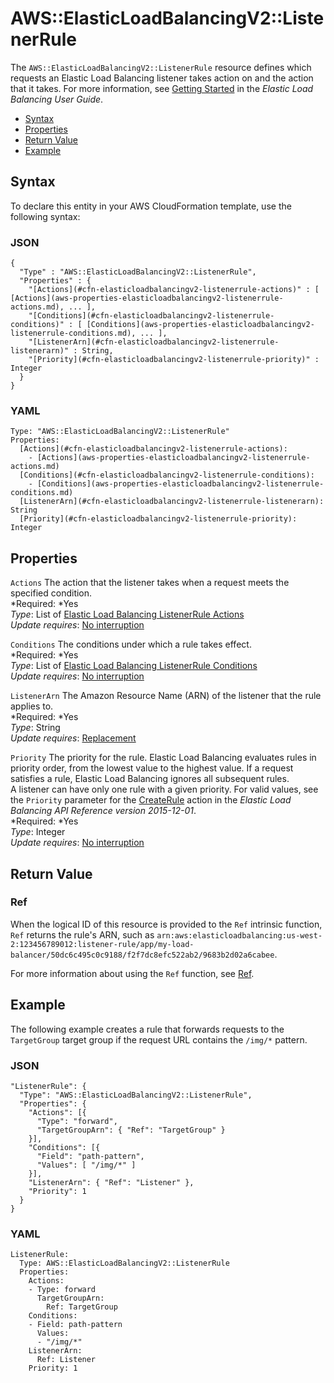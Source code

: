 # AWS::ElasticLoadBalancingV2::ListenerRule<a name="aws-resource-elasticloadbalancingv2-listenerrule"></a>

The `AWS::ElasticLoadBalancingV2::ListenerRule` resource defines which requests an Elastic Load Balancing listener takes action on and the action that it takes\. For more information, see [Getting Started](http://docs.aws.amazon.com/elasticloadbalancing/latest/userguide/load-balancer-getting-started.html) in the *Elastic Load Balancing User Guide*\.


+ [Syntax](#aws-resource-elasticloadbalancingv2-listenerrule-syntax)
+ [Properties](#w3ab2c21c10d599b9)
+ [Return Value](#w3ab2c21c10d599c11)
+ [Example](#w3ab2c21c10d599c13)

## Syntax<a name="aws-resource-elasticloadbalancingv2-listenerrule-syntax"></a>

To declare this entity in your AWS CloudFormation template, use the following syntax:

### JSON<a name="aws-resource-elasticloadbalancingv2-listenerrule-syntax.json"></a>

```
{
  "Type" : "AWS::ElasticLoadBalancingV2::ListenerRule",
  "Properties" : {
    "[Actions](#cfn-elasticloadbalancingv2-listenerrule-actions)" : [ [Actions](aws-properties-elasticloadbalancingv2-listenerrule-actions.md), ... ],
    "[Conditions](#cfn-elasticloadbalancingv2-listenerrule-conditions)" : [ [Conditions](aws-properties-elasticloadbalancingv2-listenerrule-conditions.md), ... ],
    "[ListenerArn](#cfn-elasticloadbalancingv2-listenerrule-listenerarn)" : String,
    "[Priority](#cfn-elasticloadbalancingv2-listenerrule-priority)" : Integer
  }
}
```

### YAML<a name="aws-resource-elasticloadbalancingv2-listenerrule-syntax.yaml"></a>

```
Type: "AWS::ElasticLoadBalancingV2::ListenerRule"
Properties:
  [Actions](#cfn-elasticloadbalancingv2-listenerrule-actions):
    - [Actions](aws-properties-elasticloadbalancingv2-listenerrule-actions.md)
  [Conditions](#cfn-elasticloadbalancingv2-listenerrule-conditions):
    - [Conditions](aws-properties-elasticloadbalancingv2-listenerrule-conditions.md)
  [ListenerArn](#cfn-elasticloadbalancingv2-listenerrule-listenerarn): String
  [Priority](#cfn-elasticloadbalancingv2-listenerrule-priority): Integer
```

## Properties<a name="w3ab2c21c10d599b9"></a>

`Actions`  <a name="cfn-elasticloadbalancingv2-listenerrule-actions"></a>
The action that the listener takes when a request meets the specified condition\.  
*Required: *Yes  
*Type*: List of [Elastic Load Balancing ListenerRule Actions](aws-properties-elasticloadbalancingv2-listenerrule-actions.md)  
*Update requires*: [No interruption](using-cfn-updating-stacks-update-behaviors.md#update-no-interrupt)

`Conditions`  <a name="cfn-elasticloadbalancingv2-listenerrule-conditions"></a>
The conditions under which a rule takes effect\.  
*Required: *Yes  
*Type*: List of [Elastic Load Balancing ListenerRule Conditions](aws-properties-elasticloadbalancingv2-listenerrule-conditions.md)  
*Update requires*: [No interruption](using-cfn-updating-stacks-update-behaviors.md#update-no-interrupt)

`ListenerArn`  <a name="cfn-elasticloadbalancingv2-listenerrule-listenerarn"></a>
The Amazon Resource Name \(ARN\) of the listener that the rule applies to\.  
*Required: *Yes  
*Type*: String  
*Update requires*: [Replacement](using-cfn-updating-stacks-update-behaviors.md#update-replacement)

`Priority`  <a name="cfn-elasticloadbalancingv2-listenerrule-priority"></a>
The priority for the rule\. Elastic Load Balancing evaluates rules in priority order, from the lowest value to the highest value\. If a request satisfies a rule, Elastic Load Balancing ignores all subsequent rules\.  
A listener can have only one rule with a given priority\.
For valid values, see the `Priority` parameter for the [CreateRule](http://docs.aws.amazon.com/elasticloadbalancing/latest/APIReference/API_CreateRule.html) action in the *Elastic Load Balancing API Reference version 2015\-12\-01*\.  
*Required: *Yes  
*Type*: Integer  
*Update requires*: [No interruption](using-cfn-updating-stacks-update-behaviors.md#update-no-interrupt)

## Return Value<a name="w3ab2c21c10d599c11"></a>

### Ref<a name="w3ab2c21c10d599c11b2"></a>

When the logical ID of this resource is provided to the `Ref` intrinsic function, `Ref` returns the rule's ARN, such as `arn:aws:elasticloadbalancing:us-west-2:123456789012:listener-rule/app/my-load-balancer/50dc6c495c0c9188/f2f7dc8efc522ab2/9683b2d02a6cabee`\.

For more information about using the `Ref` function, see [Ref](intrinsic-function-reference-ref.md)\.

## Example<a name="w3ab2c21c10d599c13"></a>

The following example creates a rule that forwards requests to the `TargetGroup` target group if the request URL contains the `/img/*` pattern\.

### JSON<a name="aws-resource-elasticloadbalancingv2-listenerrule-example.json"></a>

```
"ListenerRule": {
  "Type": "AWS::ElasticLoadBalancingV2::ListenerRule",
  "Properties": {
    "Actions": [{
      "Type": "forward",
      "TargetGroupArn": { "Ref": "TargetGroup" }
    }],
    "Conditions": [{
      "Field": "path-pattern",
      "Values": [ "/img/*" ]
    }],
    "ListenerArn": { "Ref": "Listener" },
    "Priority": 1
  }
}
```

### YAML<a name="aws-resource-elasticloadbalancingv2-listenerrule-example.yaml"></a>

```
ListenerRule:
  Type: AWS::ElasticLoadBalancingV2::ListenerRule
  Properties:
    Actions:
    - Type: forward
      TargetGroupArn:
        Ref: TargetGroup
    Conditions:
    - Field: path-pattern
      Values:
      - "/img/*"
    ListenerArn:
      Ref: Listener
    Priority: 1
```